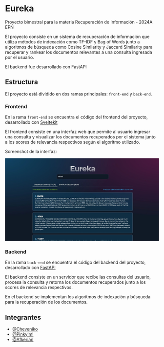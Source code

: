 # Eureka

Proyecto bimestral para la materia Recuperación de Información - 2024A EPN

El proyecto consiste en un sistema de recuperación de información que utiliza métodos de indexación como TF-IDF y Bag of Words junto a algoritmos de búsqueda como Cosine Similarity y Jaccard Similarity para recuperar y rankear los documentos relevantes a una consulta ingresada por el usuario.

El backend fue desarrollado con FastAPI

## Estructura

El proyecto está dividido en dos ramas principales: `front-end` y `back-end`.

### Frontend

En la rama `front-end` se encuentra el código del frontend del proyecto, desarrollado con [Sveltekit](https://kit.svelte.dev/)

El frontend consiste en una interfaz web que permite al usuario ingresar una consulta y visualizar los documentos recuperados por el sistema junto a los scores de relevancia respectivos según el algoritmo utilizado.

Screenshot de la interfaz:

![Eureka](images/usage-eureka.jpeg "Eureka")

### Backend

En la rama `back-end` se encuentra el código del backend del proyecto, desarrollado con [FastAPI](https://fastapi.tiangolo.com/)

El backend consiste en un servidor que recibe las consultas del usuario, procesa la consulta y retorna los documentos recuperados junto a los scores de relevancia respectivos.

En el backend se implementan los algoritmos de indexación y búsqueda para la recuperación de los documentos.

## Integrantes

- [@Cheveniko](https://github.com/Cheveniko)
- [@Pinkylml](https://github.com/Pinkylml)
- [@Afkerian](https://github.com/Afkerian)
